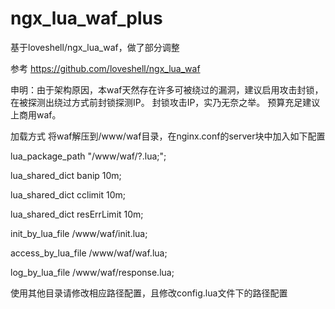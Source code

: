 # ngx_lua_waf_plus

基于loveshell/ngx_lua_waf，做了部分调整

参考 https://github.com/loveshell/ngx_lua_waf

申明：由于架构原因，本waf天然存在许多可被绕过的漏洞，建议启用攻击封锁，在被探测出绕过方式前封锁探测IP。
封锁攻击IP，实乃无奈之举。
预算充足建议上商用waf。


加载方式
将waf解压到/www/waf目录，在nginx.conf的server块中加入如下配置


lua_package_path "/www/waf/?.lua;";

lua_shared_dict banip 10m;

lua_shared_dict cclimit 10m;

lua_shared_dict resErrLimit 10m;

init_by_lua_file  /www/waf/init.lua;

access_by_lua_file /www/waf/waf.lua;

log_by_lua_file /www/waf/response.lua;

使用其他目录请修改相应路径配置，且修改config.lua文件下的路径配置
